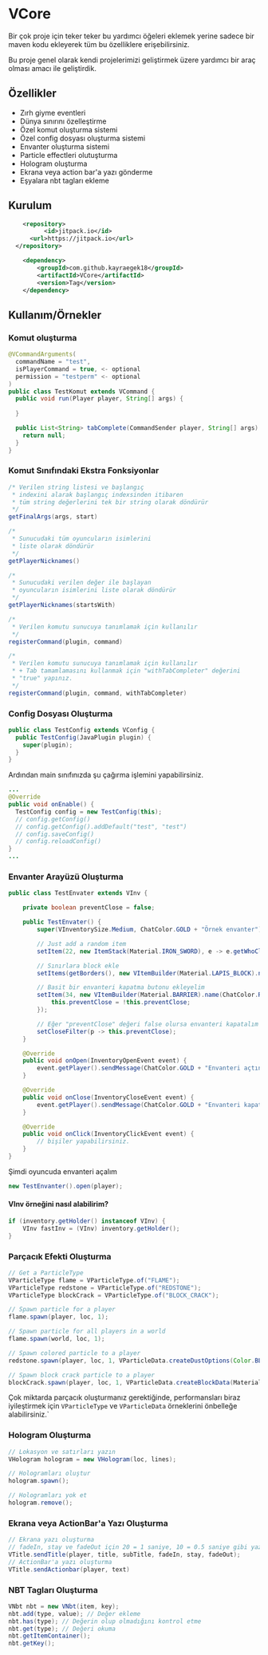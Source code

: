 
# VCore

Bir çok proje için teker teker bu yardımcı öğeleri eklemek yerine sadece
bir maven kodu ekleyerek tüm bu özelliklere erişebilirsiniz.

Bu proje genel olarak kendi projelerimizi geliştirmek üzere yardımcı bir araç olması amacı ile geliştirdik.




## Özellikler

- Zırh giyme eventleri
- Dünya sınırını özelleştirme
- Özel komut oluşturma sistemi
- Özel config dosyası oluşturma sistemi
- Envanter oluşturma sistemi
- Particle effectleri olutuşturma
- Hologram oluşturma
- Ekrana veya action bar'a yazı gönderme
- Eşyalara nbt tagları ekleme

  
## Kurulum
```xml
	<repository>
		  <id>jitpack.io</id>
      <url>https://jitpack.io</url>
  </repository>
```
```xml
	<dependency>
	    <groupId>com.github.kayraegek18</groupId>
	    <artifactId>VCore</artifactId>
	    <version>Tag</version>
	</dependency>
```

## Kullanım/Örnekler

### Komut oluşturma
```java
@VCommandArguments(
  commandName = "test", 
  isPlayerCommand = true, <- optional 
  permission = "testperm" <- optional
)
public class TestKomut extends VCommand {
  public void run(Player player, String[] args) { 
    
  }

  public List<String> tabComplete(CommandSender player, String[] args) { 
    return null; 
  }
}
```
### Komut Sınıfındaki Ekstra Fonksiyonlar
```java
/* Verilen string listesi ve başlangıç 
 * indexini alarak başlangıç indexsinden itibaren
 * tüm string değerlerini tek bir string olarak döndürür 
 */
getFinalArgs(args, start)

/*
 * Sunucudaki tüm oyuncuların isimlerini
 * liste olarak döndürür
 */
getPlayerNicknames()

/*
 * Sunucudaki verilen değer ile başlayan 
 * oyuncuların isimlerini liste olarak döndürür
 */
getPlayerNicknames(startsWith)

/*
 * Verilen komutu sunucuya tanımlamak için kullanılır
 */
registerCommand(plugin, command)

/*
 * Verilen komutu sunucuya tanımlamak için kullanılır
 * + Tab tamamlamasını kullanmak için "withTabCompleter" değerini
 * "true" yapınız.
 */
registerCommand(plugin, command, withTabCompleter)
```

### Config Dosyası Oluşturma
```java
public class TestConfig extends VConfig {
  public TestConfig(JavaPlugin plugin) {
    super(plugin);
  }
}
```
Ardından main sınıfınızda şu çağırma işlemini yapabilirsiniz.
```java
...
@Override
public void onEnable() {
  TestConfig config = new TestConfig(this);
  // config.getConfig()
  // config.getConfig().addDefault("test", "test")
  // config.saveConfig()
  // config.reloadConfig()
}
...
```

### Envanter Arayüzü Oluşturma
```java
public class TestEnvater extends VInv {

    private boolean preventClose = false;

    public TestEnvater() {
        super(VInventorySize.Medium, ChatColor.GOLD + "Örnek envanter");

        // Just add a random item
        setItem(22, new ItemStack(Material.IRON_SWORD), e -> e.getWhoClicked().sendMessage("Kılıca tıkladınız!"));

        // Sınırlara block ekle
        setItems(getBorders(), new VItemBuilder(Material.LAPIS_BLOCK).name(" ").build());

        // Basit bir envanteri kapatma butonu ekleyelim
        setItem(34, new VItemBuilder(Material.BARRIER).name(ChatColor.RED + "Kapat").build(), e -> {
            this.preventClose = !this.preventClose;
        });

        // Eğer "preventClose" değeri false olursa envanteri kapatalım
        setCloseFilter(p -> this.preventClose);
    }

    @Override
    public void onOpen(InventoryOpenEvent event) {
        event.getPlayer().sendMessage(ChatColor.GOLD + "Envanteri açtınız!");
    }

    @Override
    public void onClose(InventoryCloseEvent event) {
        event.getPlayer().sendMessage(ChatColor.GOLD + "Envanteri kapattınız!");
    }

    @Override
    public void onClick(InventoryClickEvent event) {
        // bişiler yapabilirsiniz.
    }
}
```
Şimdi oyuncuda envanteri açalım
```java
new TestEnvanter().open(player);
```
#### VInv örneğini nasıl alabilirim?
```java
if (inventory.getHolder() instanceof VInv) {
    VInv fastInv = (VInv) inventory.getHolder();
}
```

### Parçacık Efekti Oluşturma
```java
// Get a ParticleType
VParticleType flame = VParticleType.of("FLAME");
VParticleType redstone = VParticleType.of("REDSTONE");
VParticleType blockCrack = VParticleType.of("BLOCK_CRACK");

// Spawn particle for a player
flame.spawn(player, loc, 1);

// Spawn particle for all players in a world
flame.spawn(world, loc, 1);

// Spawn colored particle to a player
redstone.spawn(player, loc, 1, VParticleData.createDustOptions(Color.BLUE, 1));

// Spawn block crack particle to a player
blockCrack.spawn(player, loc, 1, VParticleData.createBlockData(Material.DIAMOND));
```
Çok miktarda parçacık oluşturmanız gerektiğinde, performansları biraz iyileştirmek için ``VParticleType`` ve ``VParticleData`` örneklerini önbelleğe alabilirsiniz.`

### Hologram Oluşturma
```java
// Lokasyon ve satırları yazın
VHologram hologram = new VHologram(loc, lines);

// Hologramları oluştur
hologram.spawn();

// Hologramları yok et
hologram.remove();
```

### Ekrana veya ActionBar'a Yazı Oluşturma
```java
// Ekrana yazı oluşturma
// fadeIn, stay ve fadeOut için 20 = 1 saniye, 10 = 0.5 saniye gibi yazmalısınız
VTitle.sendTitle(player, title, subTitle, fadeIn, stay, fadeOut);
// ActionBar'a yazı oluşturma
VTitle.sendActionbar(player, text)
```

### NBT Tagları Oluşturma
```java
VNbt nbt = new VNbt(item, key);
nbt.add(type, value); // Değer ekleme
nbt.has(type); // Değerin olup olmadığını kontrol etme
nbt.get(type); // Değeri okuma
nbt.getItemContainer();
nbt.getKey();
```
  
